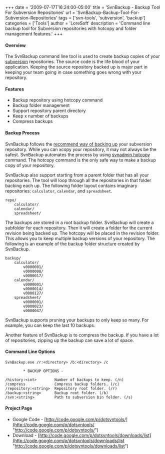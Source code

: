 +++
date = '2009-07-17T16:24:00-05:00'
title = 'SvnBackup - Backup Tool For Subversion Repositories'
url = 'SvnBackup-Backup-Tool-For-Subversion-Repositories'
tags = ['svn-tools', 'subversion', 'backup']
categories = ['Tools']
author = 'LoreSoft'
description = 'Command line backup tool for Subversion repositories with hotcopy and folder management features.'
+++

#### Overview

The SvnBackup command line tool is used to create backup copies of your [subversion](http://subversion.tigris.org/) repositories.  The source code is the life blood of your application.  Keeping the source repository backed up is major part in keeping your team going in case something goes wrong with your repository.

#### Features

* Backup repository using hotcopy command
* Backup folder management
* Support repository parent directory
* Keep x number of backups
* Compress backups

#### Backup Process

SvnBackup follows the [recommend way of backing up](http://svnbook.red-bean.com/nightly/en/svn.reposadmin.maint.html#svn.reposadmin.maint.backup) your subversion repository.  While you can xcopy your repository, it may not always be the safest.  SvnBackup automates the process by using [svnadmin hotcopy](http://svnbook.red-bean.com/nightly/en/svn.ref.svnadmin.c.hotcopy.html) command.  The hotcopy command is the only safe way to make a backup copy of your repository.

SvnBackup also support starting from a parent folder that has all your repositories.  The tool will loop through all the repositories in that folder backing each up. The following folder layout contains imaginary repositories: `calculator`, `calendar`, and `spreadsheet`.

```shell
repo/
    calculator/
    calendar/
    spreadsheet/
```

The backups are stored in a root backup folder.  SvnBackup will create a subfolder for each repository.  Then it will create a folder for the current revision being backed up.  The hotcopy will be placed in the revision folder.  This allows you to keep multiple backup versions of your repository.  The following is an example of the backup folder structure created by SvnBackup.

```shell
backup/
    calculator/
        v0000001/
        v0000008/
        v0000017/
    calendar/
        v0000001/
        v0000014/
        v0000127/
    spreadsheet/
        v0000001/
        v0000023/
        v0000047/
```

SvnBackup supports pruning your backups to only keep so many.  For example, you can keep the last 10 backups.

Another feature of SvnBackup is to compress the backup.  If you have a lot of repositories, zipping up the backup can save a lot of space.

#### Command Line Options

```shell
SvnBackup.exe /r:<directory> /b:<directory> /c

        * BACKUP OPTIONS -

/history:<int>        Number of backups to keep. (/n)
/compress             Compress backup folders. (/c)
/repository:<string>  Repository root folder. (/r)
/backup:<string>      Backup root folder. (/b)
/svn:<string>         Path to subversion bin folder. (/s)
```

#### Project Page

* Google Code - [http://code.google.com/p/dotsvntools/](http://code.google.com/p/dotsvntools/ "http://code.google.com/p/dotsvntools/")
* Download - [http://code.google.com/p/dotsvntools/downloads/list](http://code.google.com/p/dotsvntools/downloads/list "http://code.google.com/p/dotsvntools/downloads/list")
